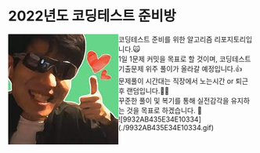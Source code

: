 # 2022년도 코딩테스트 준비방

<img align='left' src='https://github.com/haruu19/algoin2022/blob/main/image/thumbsUp.jpg'>
코딩테스트 준비를 위한 알고리즘 리포지토리입니다.🙀<br/>
1일 1문제 커밋을 목표로 할 것이며, 코딩테스트 기출문제 위주 풀이가 올라갈 예정입니다.👍<br/>
문제풀이 시간대는 직장에서 노는시간 or 퇴근 후 랜덤입니다.🐱‍👤<br/>
꾸준한 풀이 및 복기를 통해 실전감각을 유지하는 것을 목표로 하겠습니다. 🔰<br/>
![9932AB435E34E10334](./9932AB435E34E10334.gif)
